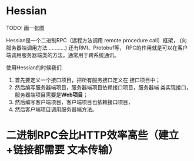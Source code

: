 # Hessian

TODO:
画一张图


Hessian是一个二进制RPC（远程方法调用 remote procedure call）框架，
(向服务器端调用方法…………)
还有RMI、Protobuf等，
RPC的作用就是可以在客户端调用服务器端类的方法。通常用于跨系统通讯。

使用Hessian的时候我们
1. 首先要定义一个接口项目，把所有服务接口定义在
接口项目中；
2. 然后编写服务器端项目，服务器端项目依赖接口项目，服务器端
类实现接口，服务器端项目需要是**Web项目**；
3. 然后编写客户端项目，客户端项目也依赖接口项目，
4. 然后客户端项目调用服务器端方法。
		
# 二进制RPC会比HTTP效率高些（建立+链接都需要 文本传输）
